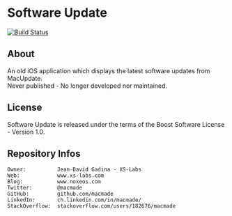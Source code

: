 Software Update
===============

[![Build Status](https://travis-ci.org/macmade/SoftwareUpdate.svg?branch=master)](https://travis-ci.org/macmade/SoftwareUpdate)

About
-----

An old iOS application which displays the latest software updates from MacUpdate.  
Never published - No longer developed nor maintained.

License
-------

Software Update is released under the terms of the Boost Software License - Version 1.0.

Repository Infos
----------------

    Owner:			Jean-David Gadina - XS-Labs
    Web:			www.xs-labs.com
    Blog:			www.noxeos.com
    Twitter:		@macmade
    GitHub:			github.com/macmade
    LinkedIn:		ch.linkedin.com/in/macmade/
    StackOverflow:	stackoverflow.com/users/182676/macmade